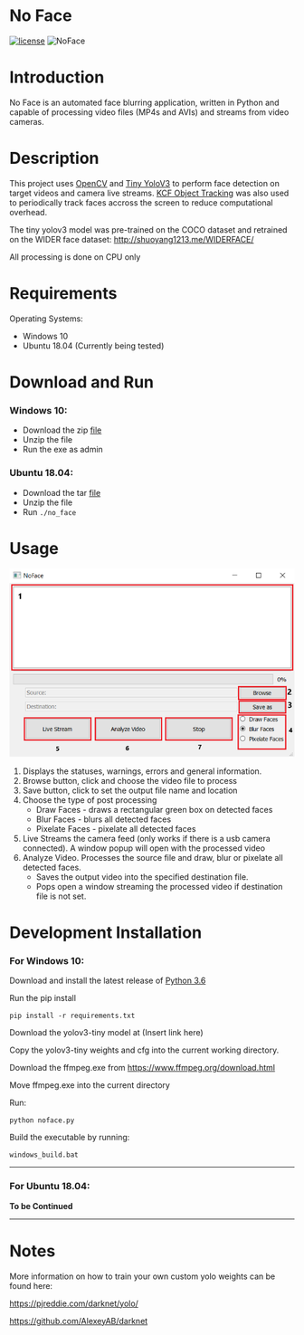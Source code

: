 # No Face
[![license](https://img.shields.io/github/license/mashape/apistatus.svg?maxAge=2592000)](./LICENSE)
![NoFace](/images/intro.gif)

# Introduction
No Face is an automated face blurring application, written in Python and capable of processing video files (MP4s and AVIs) and streams from video cameras. 

# Description
This project uses [OpenCV](https://opencv-python-tutroals.readthedocs.io/en/latest/py_tutorials/py_tutorials.html) and [Tiny YoloV3](https://pjreddie.com/darknet/yolo/) to perform face detection on target videos and camera live streams. [KCF Object Tracking](https://arxiv.org/pdf/1404.7584.pdf) was also used to periodically track faces accross the screen to reduce computational overhead.

The tiny yolov3 model was pre-trained on the COCO dataset and retrained on the WIDER face dataset: http://shuoyang1213.me/WIDERFACE/

All processing is done on CPU only

# Requirements
Operating Systems:
- Windows 10
- Ubuntu 18.04 (Currently being tested)

# Download and Run
### Windows 10:
- Download the zip [file]()
- Unzip the file
- Run the exe as admin
 
### Ubuntu 18.04:
- Download the tar [file]()
- Unzip the file
- Run ```./no_face```

# Usage
![NoFace](/images/tutorial_app.png)
1) Displays the statuses, warnings, errors and general information.
2) Browse button, click and choose the video file to process
3) Save button, click to set the output file name and location
4) Choose the type of post processing
   - Draw Faces - draws a rectangular green box on detected faces
   - Blur Faces - blurs all detected faces
   - Pixelate Faces - pixelate all detected faces
5) Live Streams the camera feed (only works if there is a usb camera connected). A window popup will open with the processed video
6) Analyze Video. Processes the source file and draw, blur or pixelate all detected faces.
   - Saves the output video into the specified destination file.
   - Pops open a window streaming the processed video if destination file is not set.

# Development Installation
### For Windows 10:

Download and install the latest release of [Python 3.6](https://www.python.org/downloads/)

Run the pip install
```
pip install -r requirements.txt
```

Download the yolov3-tiny model at (Insert link here)

Copy the yolov3-tiny weights and cfg into the current working directory.

Download the ffmpeg.exe from https://www.ffmpeg.org/download.html

Move ffmpeg.exe into the current directory

Run:
```
python noface.py
```

Build the executable by running:

```
windows_build.bat
```

---

### For Ubuntu 18.04:

**To be Continued**

---

# Notes

More information on how to train your own custom yolo weights can be found here:

https://pjreddie.com/darknet/yolo/

https://github.com/AlexeyAB/darknet